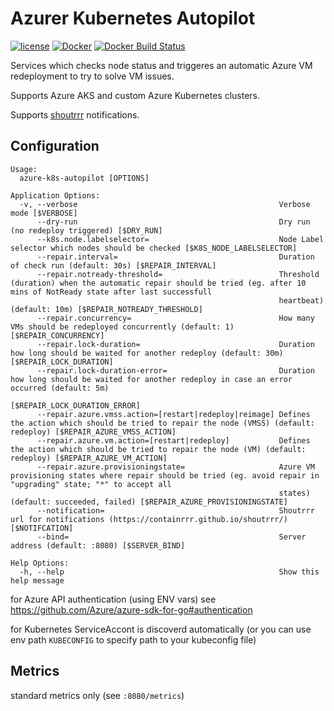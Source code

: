 Azurer Kubernetes Autopilot
============================

[![license](https://img.shields.io/github/license/webdevops/azure-k8s-autopilot.svg)](https://github.com/webdevops/azure-k8s-autopilot/blob/master/LICENSE)
[![Docker](https://img.shields.io/badge/docker-webdevops%2Fazure--k8s--autopilot-blue.svg?longCache=true&style=flat&logo=docker)](https://hub.docker.com/r/webdevops/azure-k8s-autopilot/)
[![Docker Build Status](https://img.shields.io/docker/cloud/build/webdevops/azure-k8s-autopilot)](https://hub.docker.com/r/webdevops/azure-k8s-autopilot/)

Services which checks node status and triggeres an automatic Azure VM redeployment to try to solve VM issues.

Supports Azure AKS and custom Azure Kubernetes clusters.

Supports [shoutrrr](https://containrrr.github.io/shoutrrr/) notifications.

Configuration
-------------

```
Usage:
  azure-k8s-autopilot [OPTIONS]

Application Options:
  -v, --verbose                                             Verbose mode [$VERBOSE]
      --dry-run                                             Dry run (no redeploy triggered) [$DRY_RUN]
      --k8s.node.labelselector=                             Node Label selector which nodes should be checked [$K8S_NODE_LABELSELECTOR]
      --repair.interval=                                    Duration of check run (default: 30s) [$REPAIR_INTERVAL]
      --repair.notready-threshold=                          Threshold (duration) when the automatic repair should be tried (eg. after 10 mins of NotReady state after last successfull
                                                            heartbeat) (default: 10m) [$REPAIR_NOTREADY_THRESHOLD]
      --repair.concurrency=                                 How many VMs should be redeployed concurrently (default: 1) [$REPAIR_CONCURRENCY]
      --repair.lock-duration=                               Duration how long should be waited for another redeploy (default: 30m) [$REPAIR_LOCK_DURATION]
      --repair.lock-duration-error=                         Duration how long should be waited for another redeploy in case an error occurred (default: 5m)
                                                            [$REPAIR_LOCK_DURATION_ERROR]
      --repair.azure.vmss.action=[restart|redeploy|reimage] Defines the action which should be tried to repair the node (VMSS) (default: redeploy) [$REPAIR_AZURE_VMSS_ACTION]
      --repair.azure.vm.action=[restart|redeploy]           Defines the action which should be tried to repair the node (VM) (default: redeploy) [$REPAIR_AZURE_VM_ACTION]
      --repair.azure.provisioningstate=                     Azure VM provisioning states where repair should be tried (eg. avoid repair in "upgrading" state; "*" to accept all
                                                            states) (default: succeeded, failed) [$REPAIR_AZURE_PROVISIONINGSTATE]
      --notification=                                       Shoutrrr url for notifications (https://containrrr.github.io/shoutrrr/) [$NOTIFCATION]
      --bind=                                               Server address (default: :8080) [$SERVER_BIND]

Help Options:
  -h, --help                                                Show this help message

```

for Azure API authentication (using ENV vars) see https://github.com/Azure/azure-sdk-for-go#authentication

for Kubernetes ServiceAccont is discoverd automatically (or you can use env path `KUBECONFIG` to specify path to your kubeconfig file)

Metrics
-------

standard metrics only (see `:8080/metrics`)
